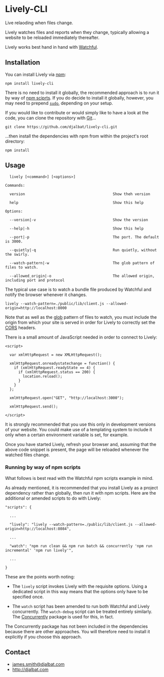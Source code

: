 # Lively-CLI

Live relaoding when files change.

Lively watches files and reports when they change, typically allowing a website to be reloaded immediately thereafter. 

Lively works best hand in hand with [Watchful](https://github.com/djalbat/watchful-cli). 

## Installation

You can install Lively via [npm](https://www.npmjs.com/):
 
    npm install lively-cli
    
There is no need to install it globally, the recommended approach is to run it by way of [npm sciprts](https://docs.npmjs.com/misc/scripts). If you do decide to install it globally, however, you may need to prepend [`sudo`](https://en.wikipedia.org/wiki/Sudo), depending on your setup.

If you would like to contribute or would simply like to have a look at the code, you can clone the repository with [Git](https://git-scm.com/)...

    git clone https://github.com/djalbat/lively-cli.git

...then install the dependencies with npm from within the project's root directory:

    npm install
    
## Usage

```
  lively [<command>] [<options>]

Commands:

  version                                        Show theh version

  help                                           Show this help
  
Options:

  --version|-v                                   Show the version

  --help|-h                                      Show this help
  
  --port|-p                                      The port. The default is 3000.

  --quietly|-q                                   Run quietly, without the swirly.

  --watch-pattern|-w                             The glob pattern of files to watch.

  --allowed_origin|-o                            The allowed origin, including port and protocol
```

The typical use case is to watch a bundle file produced by Watchful and notify the browser whenever it changes.

    lively --watch-pattern=./public/lib/client.js --allowed-origin=http://localhost:8000
    
Note that as well as the [glob](https://en.wikipedia.org/wiki/Glob_(programming)) pattern of files to watch, you must include the origin from which your site is served in order for Lively to correctly set the [CORS](https://developer.mozilla.org/en-US/docs/Web/HTTP/CORS) headers.

There is a small amount of JavaScript needed in order to connect to Lively:

```
<script>

  var xmlHttpRequest = new XMLHttpRequest();

  xmlHttpRequest.onreadystatechange = function() {
    if (xmlHttpRequest.readyState == 4) {
      if (xmlHttpRequest.status == 200) {
        location.reload();
      }
    }
  };

  xmlHttpRequest.open("GET", "http://localhost:3000");

  xmlHttpRequest.send();

</script>
```
It is strongly recommended that you use this only in development versions of your website. You could make use of a templating system to include it only when a certain environment variable is set, for example.

Once you have started Lively, refresh your browser and, assuming that the above code snippet is present, the page will be reloaded whenever the watched files change.

### Running by way of npm scripts

What follows is best read with the Watchful npm scripts example in mind. 

As already mentioned, it is recommended that you install Lively as a project dependency rather than globally, then run it with npm scripts. Here are the additional or amended scripts to do with Lively: 

```
"scripts": {
  
  ...
    
  "lively": "lively --watch-pattern=./public/lib/client.js --allowed-origin=http://localhost:8084",
    
  ...
    
  "watch": "npm run clean && npm run batch && concurrently 'npm run incremental' 'npm run lively'",
    
  ...
    
}
```

These are the points worth noting:

* The `lively` script invokes Lively with the requisite options. Using a dedicated script in this way means that the options only have to be specified once.

* The `watch` script has been amended to run both Watchful and Lively concurrently. The `watch-debug` script can be treated entirely similarly. The [Concurrently](https://github.com/kimmobrunfeldt/concurrently) package is used for this, in fact.

The Concurrently package has not been included in the dependencies because there are other approaches. You will therefore need to install it explicitly if you choose this approach.
        
## Contact

- james.smith@djalbat.com
- http://djalbat.com
